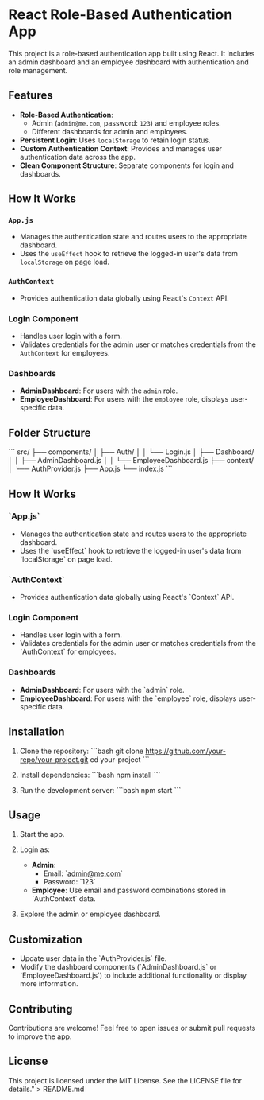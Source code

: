 # React Role-Based Authentication App

This project is a role-based authentication app built using React. It includes an admin dashboard and an employee dashboard with authentication and role management.

## Features

- **Role-Based Authentication**: 
  - Admin (`admin@me.com`, password: `123`) and employee roles.
  - Different dashboards for admin and employees.
- **Persistent Login**: Uses `localStorage` to retain login status.
- **Custom Authentication Context**: Provides and manages user authentication data across the app.
- **Clean Component Structure**: Separate components for login and dashboards.

## How It Works

### `App.js`
- Manages the authentication state and routes users to the appropriate dashboard.
- Uses the `useEffect` hook to retrieve the logged-in user's data from `localStorage` on page load.

### `AuthContext`
- Provides authentication data globally using React's `Context` API.

### Login Component
- Handles user login with a form.
- Validates credentials for the admin user or matches credentials from the `AuthContext` for employees.

### Dashboards
- **AdminDashboard**: For users with the `admin` role.
- **EmployeeDashboard**: For users with the `employee` role, displays user-specific data.

## Folder Structure

\`\`\`
src/
├── components/
│ ├── Auth/
│ │ └── Login.js
│ ├── Dashboard/
│ │ ├── AdminDashboard.js
│ │ └── EmployeeDashboard.js
├── context/
│ └── AuthProvider.js
├── App.js
└── index.js
\`\`\`

## How It Works

### \`App.js\`
- Manages the authentication state and routes users to the appropriate dashboard.
- Uses the \`useEffect\` hook to retrieve the logged-in user's data from \`localStorage\` on page load.

### \`AuthContext\`
- Provides authentication data globally using React's \`Context\` API.

### Login Component
- Handles user login with a form.
- Validates credentials for the admin user or matches credentials from the \`AuthContext\` for employees.

### Dashboards
- **AdminDashboard**: For users with the \`admin\` role.
- **EmployeeDashboard**: For users with the \`employee\` role, displays user-specific data.

## Installation

1. Clone the repository:
   \`\`\`bash
   git clone https://github.com/your-repo/your-project.git
   cd your-project
   \`\`\`

2. Install dependencies:
   \`\`\`bash
   npm install
   \`\`\`

3. Run the development server:
   \`\`\`bash
   npm start
   \`\`\`

## Usage

1. Start the app.
2. Login as:
   - **Admin**:
     - Email: \`admin@me.com\`
     - Password: \`123\`
   - **Employee**: Use email and password combinations stored in \`AuthContext\` data.

3. Explore the admin or employee dashboard.

## Customization

- Update user data in the \`AuthProvider.js\` file.
- Modify the dashboard components (\`AdminDashboard.js\` or \`EmployeeDashboard.js\`) to include additional functionality or display more information.

## Contributing

Contributions are welcome! Feel free to open issues or submit pull requests to improve the app.

## License

This project is licensed under the MIT License. See the LICENSE file for details." > README.md

